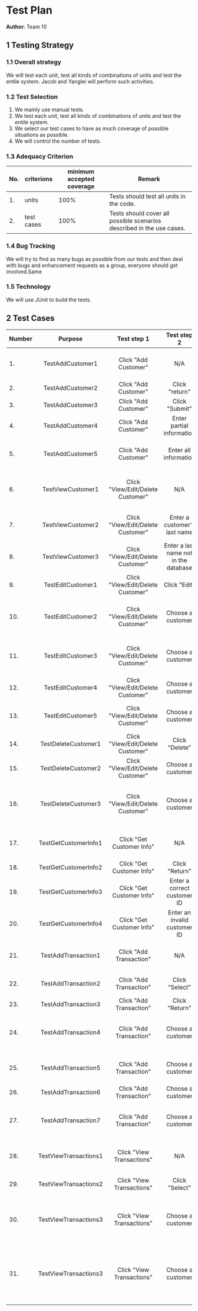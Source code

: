 # Test Plan

**Author**: Team 10

## 1 Testing Strategy

### 1.1 Overall strategy

We will test each unit, test all kinds of combinations of units and test the entile system.
Jacob and Yanglei will perform such activities.

### 1.2 Test Selection

1. We mainly use manual tests.
2. We test each unit, test all kinds of combinations of units and test the entile system.
3. We select our test cases to have as much coverage of possible situations as possible. 
4. We will control the number of tests.


### 1.3 Adequacy Criterion

  No.   | criterions          | minimum accepted coverage    | Remark                                 
--------| --------------------|------------------------------|------------------------------------------------
1.      | units               | 100%                         | Tests should test all units in the code.
2.      | test cases          | 100%                         | Tests should cover all possible scenarios described in the use cases.


### 1.4 Bug Tracking

We will try to find as many bugs as possible from our tests and then deal with bugs and enhancement requests as a group, everyone should get involved.Same

### 1.5 Technology

We will use JUnit to build the tests.

## 2 Test Cases

Number| Purpose        | Test step 1          | Test step 2 | Test step 3 | Test step 4 | Test step 5 | ExpectedResult                     |ActualResult             
------|:--------------:|:--------------------:|:-----------:|:-----------:|:-----------:|:-----------:|:------------------------------------:|------------
1.    | TestAddCustomer1 | Click "Add Customer" | N/A            | N/A | N/A | N/A | Display a new screen that people can enter information| Same as expected   
2.    | TestAddCustomer2 | Click "Add Customer" | Click "return" | N/A | N/A | N/A | Display the home screen                               | Same as expected    
3.    | TestAddCustomer3 | Click "Add Customer" | Click "Submit" | N/A | N/A | N/A | Notice: please enter information                      | Same as expected 
4.    | TestAddCustomer4 | Click "Add Customer" | Enter partial information | Click "Submit" | N/A | N/A | Notice: some information is missing| Same as expected              
5.    | TestAddCustomer5 | Click "Add Customer" | Enter all information     | Click "Submit" | N/A | N/A | Successfully added a customer to the database | Same as expected 
6.    | TestViewCustomer1 | Click "View/Edit/Delete Customer" | N/A | N/A | N/A | N/A  | Display a new screen that shows all customer's information| Same as expected 
7.    | TestViewCustomer2 | Click "View/Edit/Delete Customer" | Enter a customer's last name          | N/A | N/A | N/A | Display a list of customer with the same last name| Same as expected 
8.    | TestViewCustomer3 | Click "View/Edit/Delete Customer" | Enter a last name not in the database | N/A | N/A | N/A | Display nothing | Same as expected 
9.    | TestEditCustomer1 | Click "View/Edit/Delete Customer" | Click "Edit"      |      N/A     | N/A | N/A | Notice: please choose a customer | same as expected 
10.   | TestEditCustomer2 | Click "View/Edit/Delete Customer" | Choose a customer | Click "Edit" | N/A | N/A | Display a new screen that people can edit this customer's information| same as expected 
11.   | TestEditCustomer3 | Click "View/Edit/Delete Customer" | Choose a customer | Click "Edit" | Edit the information | Click "Submit" | Successfully edited a customer's information in the database| same as expected
12.   | TestEditCustomer4 | Click "View/Edit/Delete Customer" | Choose a customer | Click "Edit" | Remove the name      | Click "Submit" | Notice: Invalid name!| No notice
13.   | TestEditCustomer5 | Click "View/Edit/Delete Customer" | Choose a customer | Click "Edit" | Click "Return"       |      N/A       | Return to the "View/Edit/Delete Customer" screen| No "Return" botton
14.   | TestDeleteCustomer1 | Click "View/Edit/Delete Customer" | Click "Delete"    |      N/A       |      N/A         | N/A | Notice: please choose a customer| same as expected 
15.   | TestDeleteCustomer2 | Click "View/Edit/Delete Customer" | Choose a customer | Click "Delete" | Confirm "Delete" | N/A | Delete the customer in the database| same as expected 
16.   | TestDeleteCustomer3 | Click "View/Edit/Delete Customer" | Choose a customer | Click "Delete" | Confirm "keep"   | N/A | Do not delete anything and return to the "View/Edit/Delete Customer" screen| same as expected 
17.   | TestGetCustomerInfo1 | Click "Get Customer Info" |         N/A                  | N/A | N/A | N/A | Display a new screen that people can enter customer ID| same as expected 
18.   | TestGetCustomerInfo2 | Click "Get Customer Info" | Click "Return"               | N/A | N/A | N/A | Return to the home screen        | same as expected 
19.   | TestGetCustomerInfo3 | Click "Get Customer Info" | Enter a correct customer ID  | N/A | N/A | N/A | Display the customer's infomation| same as expected 
20.   | TestGetCustomerInfo4 | Click "Get Customer Info" | Enter an invalid customer ID | N/A | N/A | N/A | Notice: customer not found       | same as expected 
21.   | TestAddTransaction1 | Click "Add Transaction" |      N/A       | N/A | N/A | N/A | Display a new screen with all customer's information | same as expected 
22.   | TestAddTransaction2 | Click "Add Transaction" | Click "Select" | N/A | N/A | N/A | Notice: please choose a customer                     | same as expected 
23.   | TestAddTransaction3 | Click "Add Transaction" | Click "Return" | N/A | N/A | N/A | Display the home screen                              | same as expected 
24.   | TestAddTransaction4 | Click "Add Transaction" | Choose a customer | Click "Select" |      N/A       | N/A |  Display a new screen that allows people to add transaction information| same as expected 
25.   | TestAddTransaction5 | Click "Add Transaction" | Choose a customer | Click "Select" | Click "Return" | N/A |  Return to the screen with all customer's informatio| same as expected 
26.   | TestAddTransaction6 | Click "Add Transaction" | Choose a customer | Click "Select" | Click "Submit" | N/A |  Notice: please enter a amount| same as expected 
27.   | TestAddTransaction7 | Click "Add Transaction" | Choose a customer | Click "Select" | Enter amount   | Click "Submit"  |  Add the transaction to database and return to the home screen | same as expected 
28.   | TestViewTransactions1 | Click "View Transactions" |        N/A     | N/A | N/A | N/A | Display a new screen with all customer's information | same as expected 
29.   | TestViewTransactions2 | Click "View Transactions" | Click "Select" | N/A | N/A | N/A | Notice: please choose a customer | same as expected 
30.   | TestViewTransactions3 | Click "View Transactions" | Choose a customer | Click "Select" |     N/A      | N/A | Display a new screen that shows all transaction information of this customer| same as expected 
31.   | TestViewTransactions3 | Click "View Transactions" | Choose a customer | Click "Select" | Click "Home" | N/A | Display a new screen that shows all transaction information of this customer and then display the home screen| same as expected 
